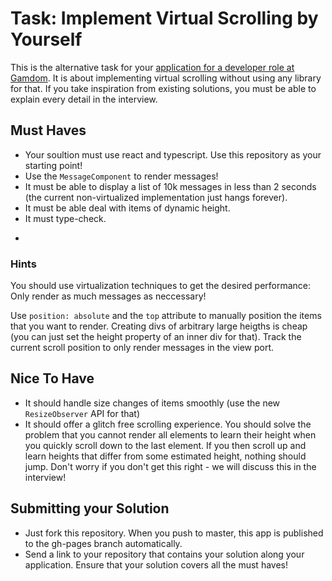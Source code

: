 # Task: Implement Virtual Scrolling by Yourself

This is the alternative task for your [application for a developer role at Gamdom](./OPEN-JOB-POSITION.md).
It is about implementing virtual scrolling without using any library for that. If you take inspiration from existing solutions, you must be able to explain every detail in the interview.

## Must Haves

-   Your soultion must use react and typescript. Use this repository as your starting point!
-   Use the `MessageComponent` to render messages!
-   It must be able to display a list of 10k messages in less than 2 seconds (the current non-virtualized implementation just hangs forever).
-   It must be able deal with items of dynamic height.
-   It must type-check.
+
### Hints

You should use virtualization techniques to get the desired performance: Only render as much messages as neccessary!

Use `position: absolute` and the `top` attribute to manually position the items that you want to render. Creating divs of arbitrary large heigths is cheap (you can just set the height property of an inner div for that). Track the current scroll position to only render messages in the view port.

## Nice To Have

-   It should handle size changes of items smoothly (use the new `ResizeObserver` API for that)
-   It should offer a glitch free scrolling experience. You should solve the problem that you cannot render all elements to learn their height when you quickly scroll down to the last element. If you then scroll up and learn heights that differ from some estimated height, nothing should jump. Don't worry if you don't get this right - we will discuss this in the interview!

## Submitting your Solution

-   Just fork this repository. When you push to master, this app is published to the gh-pages branch automatically.
-   Send a link to your repository that contains your solution along your application. Ensure that your solution covers all the must haves!
